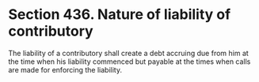 # Section 436. Nature of liability of contributory

The liability of a contributory shall create a debt accruing due from him at the time when his liability commenced but payable at the times when calls are made for enforcing the liability.

